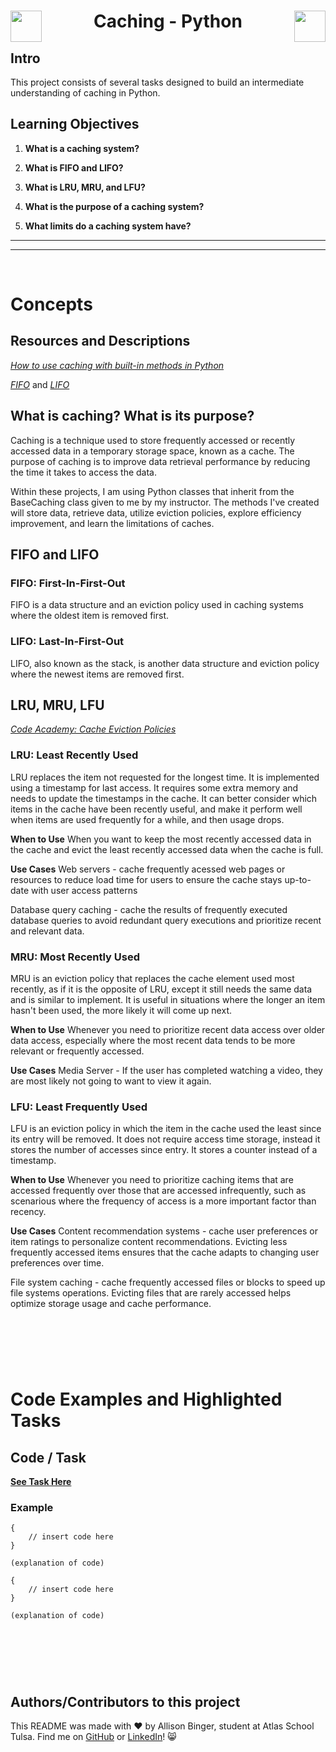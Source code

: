   <h1 align="center">
  <img src="insert-image-url-here" align="left" width="50">
   Caching - Python
  <img src="insert-image-url-here" align="right" width="50"></h1>


## Intro
This project consists of several tasks designed to build an intermediate understanding of caching in Python.

## Learning Objectives

1. **What is a caching system?**

2. **What is FIFO and LIFO?**

3. **What is LRU, MRU, and LFU?**

4. **What is the purpose of a caching system?**
   
5. **What limits do a caching system have?**

---
---
&nbsp;
&nbsp;
&nbsp;

# Concepts

## Resources and Descriptions
[*How to use caching with built-in methods in Python*](https://kadermiyanyedi.medium.com/how-to-use-caching-in-python-5d7a150dd30c)

[*FIFO*](https://en.wikipedia.org/wiki/Cache_replacement_policies#First_In_First_Out_%28FIFO%29) and [*LIFO*](https://en.wikipedia.org/wiki/Cache_replacement_policies#Last_In_First_Out_%28LIFO%29)

## What is caching? What is its purpose?
Caching is a technique used to store frequently accessed or recently accessed data in a temporary storage space, known as a cache. The purpose of caching is to improve data retrieval performance by reducing the time it takes to access the data. 

Within these projects, I am using Python classes that inherit from the BaseCaching class given to me by my instructor. The methods I've created will store data, retrieve data, utilize eviction policies, explore efficiency improvement, and learn the limitations of caches.

## FIFO and LIFO

### FIFO: First-In-First-Out
FIFO is a data structure and an eviction policy used in caching systems where the oldest item is removed first.

### LIFO: Last-In-First-Out
LIFO, also known as the stack, is another data structure and eviction policy where the newest items are removed first.

## LRU, MRU, LFU
[*Code Academy: Cache Eviction Policies*](https://www.codecademy.com/article/cache-eviction-policies)

### LRU: Least Recently Used
LRU replaces the item not requested for the longest time. It is implemented using a timestamp for last access. It requires some extra memory and needs to update the timestamps in the cache. It can better consider which items in the cache have been recently useful, and make it perform well when items are used frequently for a while, and then usage drops. 

**When to Use**
When you want to keep the most recently accessed data in the cache and evict the least recently accessed data when the cache is full. 

**Use Cases** 
Web servers - cache frequently acessed web pages or resources to reduce load time for users to ensure the cache stays up-to-date with user access patterns

Database query caching - cache the results of frequently executed database queries to avoid redundant query executions and prioritize recent and relevant data.

### MRU: Most Recently Used
MRU is an eviction policy that replaces the cache element used most recently, as if it is the opposite of LRU, except it still needs the same data and is similar to implement. It is useful in situations where the longer an item hasn't been used, the more likely it will come up next.

**When to Use**
Whenever you need to prioritize recent data access over older data access, especially where the most recent data tends to be more relevant or frequently accessed.

**Use Cases** 
Media Server - If the user has completed watching a video, they are most likely not going to want to view it again. 


### LFU: Least Frequently Used
LFU is an eviction policy in which the item in the cache used the least since its entry will be removed. It does not require access time storage, instead it stores the number of accesses since entry. It stores a counter instead of a timestamp.

**When to Use**
Whenever you need to prioritize caching items that are accessed frequently over those that are accessed infrequently, such as scenarious where the frequency of access is a more important factor than recency.

**Use Cases** 
Content recommendation systems - cache user preferences or item ratings to personalize content recommendations. Evicting less frequently accessed items ensures that the cache adapts to changing user preferences over time. 

File system caching - cache frequently accessed files or blocks to speed up file systems operations. Evicting files that are rarely accessed helps optimize storage usage and cache performance. 

&nbsp;
---
&nbsp;

# Code Examples and Highlighted Tasks

## Code / Task
[**See Task Here**](task-link)

### Example
```
{
	// insert code here
}

(explanation of code)
```
```
{
	// insert code here
}

(explanation of code)
```

&nbsp;
---
&nbsp;

## Authors/Contributors to this project
This README was made with :heart: by Allison Binger, student at Atlas School Tulsa. Find me on [GitHub](https://github.com/allisonabinger) or [LinkedIn](https://linkedin.com/in/allisonbinger)! :smile_cat:
